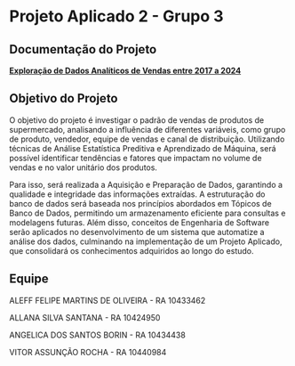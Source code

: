 # Projeto Aplicado 2 - Grupo 3

## Documentação do Projeto
[**Exploração de Dados Analíticos de Vendas entre 2017 a 2024**](https://docs.google.com/document/d/18QSVbOvZNzAcO0Sr9rng5B_99vNfAEt8I5k2YdmVfx0/edit?usp=sharing) 

## Objetivo do Projeto
O objetivo do projeto é investigar o padrão de vendas de produtos de supermercado, analisando a influência de diferentes variáveis, como grupo de produto, vendedor, equipe de vendas e canal de distribuição. Utilizando técnicas de Análise Estatística Preditiva e Aprendizado de Máquina, será possível identificar tendências e fatores que impactam no volume de vendas e no valor unitário dos produtos.

Para isso, será realizada a Aquisição e Preparação de Dados, garantindo a qualidade e integridade das informações extraídas. A estruturação do banco de dados será baseada nos princípios abordados em Tópicos de Banco de Dados, permitindo um armazenamento eficiente para consultas e modelagens futuras. Além disso, conceitos de Engenharia de Software serão aplicados no desenvolvimento de um sistema que automatize a análise dos dados, culminando na implementação de um Projeto Aplicado, que consolidará os conhecimentos adquiridos ao longo do estudo.

## Equipe

ALEFF FELIPE MARTINS DE OLIVEIRA - RA 10433462

ALLANA SILVA SANTANA - RA 10424950

ANGELICA DOS SANTOS BORIN - RA 10434438

VITOR ASSUNÇÃO ROCHA - RA 10440984
